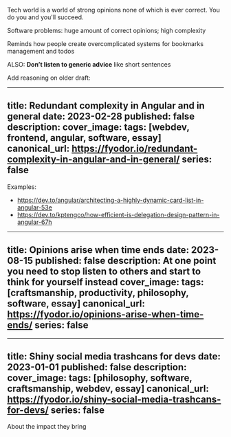 
Tech world is a world of strong opinions none of which is ever correct. You do you and you'll succeed.

Software problems: huge amount of correct opinions; high complexity

Reminds how people create overcomplicated systems for bookmarks management and todos

ALSO: **Don’t listen to generic advice** like short sentences

Add reasoning on older draft:

---
title: Redundant complexity in Angular and in general
date: 2023-02-28
published: false
description:
cover_image:
tags: [webdev, frontend, angular, software, essay]
canonical_url: https://fyodor.io/redundant-complexity-in-angular-and-in-general/
series: false
---

Examples:
* https://dev.to/angular/architecting-a-highly-dynamic-card-list-in-angular-53e
* https://dev.to/kptengco/how-efficient-is-delegation-design-pattern-in-angular-67h

---
title: Opinions arise when time ends
date: 2023-08-15
published: false
description:  At one point you need to stop listen to others and start to think for yourself instead
cover_image:
tags: [craftsmanship, productivity, philosophy, software, essay]
canonical_url: https://fyodor.io/opinions-arise-when-time-ends/
series: false
---


---
title: Shiny social media trashcans for devs
date: 2023-01-01
published: false
description:
cover_image:
tags: [philosophy, software, craftsmanship, webdev, essay]
canonical_url: https://fyodor.io/shiny-social-media-trashcans-for-devs/
series: false
---

About the impact they bring
